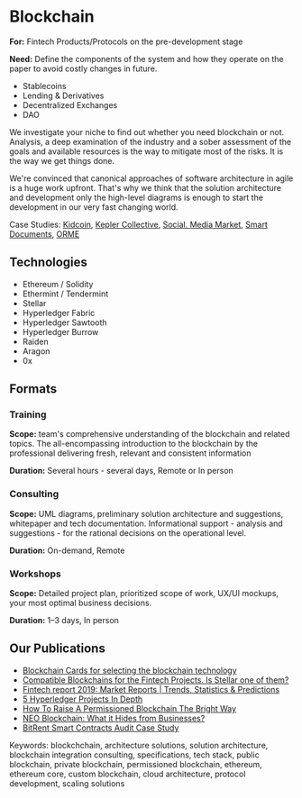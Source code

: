 # Blockchain

**For:** Fintech Products/Protocols on the pre-development stage

**Need:** Define the components of the system and how they operate on the paper to avoid costly changes in future. 

* Stablecoins
* Lending & Derivatives
* Decentralized Exchanges
* DAO

We investigate your niche to find out whether you need blockchain or not. Analysis, a deep examination of the industry and a sober assessment of the goals and available resources is the way to mitigate most of the risks. It is the way we get things done.

We're convinced that canonical approaches of software architecture in agile is a huge work upfront. That's why we think that the solution architecture and development only the high-level diagrams is enough to start the development in our very fast changing world. 

Case Studies: [Kidcoin](../case-studies/kidcoin.md), [Kepler Collective](../case-studies/kepler-collective.md), [Social. Media Market](../case-studies/social.-media-market.md), [Smart Documents](../case-studies/notarization-platform.md), [ORME](../case-studies/orme.md)

## Technologies

* Ethereum / Solidity
* Ethermint / Tendermint
* Stellar
* Hyperledger Fabric
* Hyperledger Sawtooth
* Hyperledger Burrow
* Raiden
* Aragon
* 0x

## Formats

### Training 

**Scope:** team's comprehensive understanding of the blockchain and related topics. The all-encompassing introduction to the blockchain by the professional delivering fresh, relevant and consistent information

**Duration:** Several hours - several days, Remote or In person

### Consulting

**Scope:** UML diagrams, preliminary solution architecture and suggestions, whitepaper and tech documentation. Informational support - analysis and suggestions - for the rational decisions on the operational level.

**Duration:** On-demand, Remote

### Workshops

**Scope:** Detailed project plan, prioritized scope of work, UX/UI mockups, your most optimal business decisions.

**Duration:** 1–3 days, In person

## Our Publications

* [Blockchain Cards for selecting the blockchain technology](https://4irelabs.com/blockchain_cards)
* [Compatible Blockchains for the Fintech Projects. Is Stellar one of them?](https://4irelabs.com/blockchain-fintech-stellar)
* [Fintech report 2019: Market Reports \| Trends, Statistics‎ & Predictions](https://4irelabs.com/fintech-report)
* [5 Hyperledger Projects In Depth](https://medium.com/practical-blockchain/5-hyperledger-projects-in-depth-3d14c41f902b)
* [How To Raise A Permissioned Blockchain The Bright Way](https://medium.com/practical-blockchain/how-to-raise-a-permissioned-blockchain-the-bright-way-fb90230538ba)
* [NEO Blockchain: What it Hides from Businesses?](https://medium.com/practical-blockchain/neo-blockchain-what-it-hides-from-businesses-13853f169e9b)
* [BitRent Smart Contracts Audit Case Study](https://medium.com/practical-blockchain/bitrent-smart-contracts-audit-case-study-d7d61a34e9f7)

Keywords: blockchchain, architecture solutions, solution architecture, blockchain integration consulting, specifications, tech stack, public blockchain, private blockchain, permissioned blockchain, ethereum, ethereum core, custom blockchain, cloud architecture, protocol development, scaling solutions


